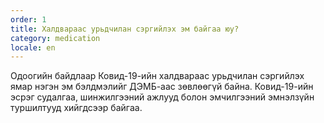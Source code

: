 ```yaml
---
order: 1
title: Халдвараас урьдчилан сэргийлэх эм байгаа юу?
category: medication
locale: en
---
```


Одоогийн байдлаар Ковид-19-ийн халдвараас урьдчилан сэргийлэх ямар нэгэн эм бэлдмэлийг ДЭМБ-аас зөвлөөгүй байна. Ковид-19-ийн эсрэг судалгаа, шинжилгээний ажлууд болон эмчилгээний эмнэлзүйн туршилтууд хийгдсээр байгаа.

